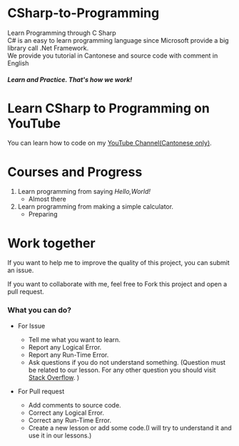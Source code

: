 # CSharp-to-Programming
Learn Programming through C Sharp<br/>
C# is an easy to learn programming language since Microsoft provide a big library call .Net Framework.<br/>
We provide you tutorial in Cantonese and source code with comment in English
##### Learn and Practice. That's how we work!

# Learn CSharp to Programming on YouTube
You can learn how to code on my [YouTube Channel(Cantonese only)](https://www.youtube.com/channel/UCXnU8m7TXF4n1hxf5XWxPCA).

# Courses and Progress
1. Learn programming from saying *Hello,World!*
   * Almost there
2. Learn programming from making a simple calculator.
   * Preparing

# Work together
If you want to help me to improve the quality of this project, you can submit an issue.

If you want to collaborate with me, feel free to Fork this project and open a pull request. 

### What you can do?
* For Issue
  * Tell me what you want to learn.
  * Report any Logical Error.
  * Report any Run-Time Error.
  * Ask questions if you do not understand something. (Question must be related to our lesson. For any other question you should visit [Stack Overflow](https://stackoverflow.com/). )
  
* For Pull request
  * Add comments to source code.
  * Correct any Logical Error.
  * Correct any Run-Time Error.
  * Create a new lesson or add some code.(I will try to understand it and use it in our lessons.)
